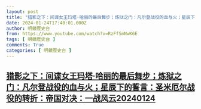 ```yaml
---
layout: post
title: "猎影之下：间谍女王玛塔·哈丽的最后舞步；炼狱之门：凡尔登战役的血与火；星辰下的誓言：圣米厄尔战役的转折：帝国对决：一战风云20240124"
date: 2024-01-24T17:40:01.000Z
author: 明鏡歷史台
from: https://www.youtube.com/watch?v=RzFfSmNwK6E
tags: [ 明鏡歷史台 ]
comments: True
categories: [ 明鏡歷史台 ]
---
```

<!--1706118001000-->
[猎影之下：间谍女王玛塔·哈丽的最后舞步；炼狱之门：凡尔登战役的血与火；星辰下的誓言：圣米厄尔战役的转折：帝国对决：一战风云20240124](https://www.youtube.com/watch?v=RzFfSmNwK6E)
------

<div>

</div>
